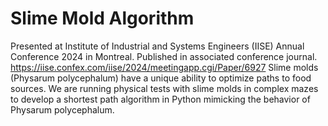 # Slime Mold Algorithm
Presented at Institute of Industrial and Systems Engineers (IISE) Annual Conference 2024 in Montreal. Published in associated conference journal.
https://iise.confex.com/iise/2024/meetingapp.cgi/Paper/6927
Slime molds (Physarum polycephalum) have a unique ability to optimize paths to food sources. We are running physical tests with slime molds in complex mazes to develop a shortest path algorithm in Python mimicking the behavior of Physarum polycephalum. 

